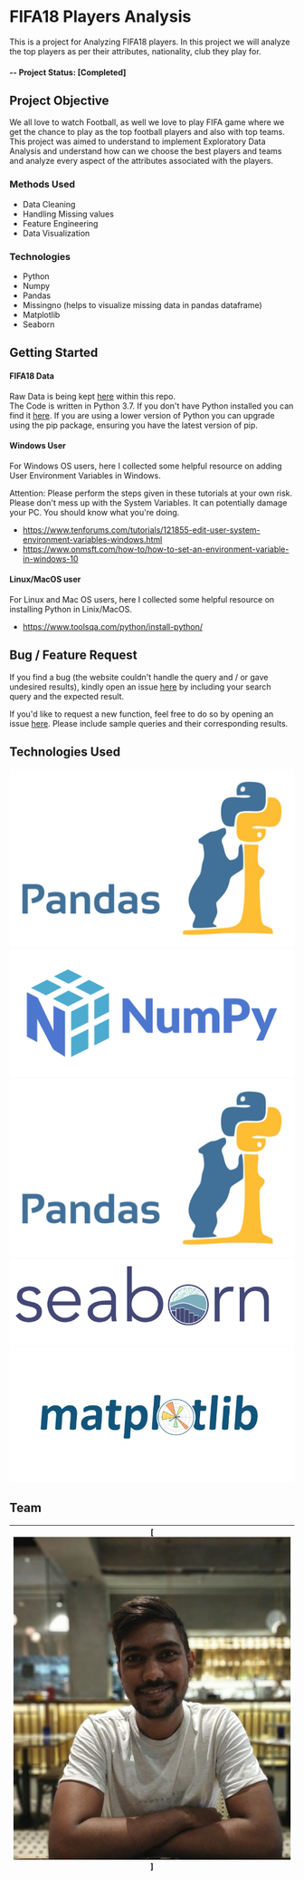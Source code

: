 # FIFA18 Players Analysis
This is a project for Analyzing FIFA18 players. In this project we will analyze the top players as per their attributes, nationality, club they play for.
#### -- Project Status: [Completed]


## Project Objective
We all love to watch Football, as well we love to play FIFA game where we get the chance to play as the top football players and also with top teams. This project was aimed to understand to implement Exploratory Data Analysis and understand how can we choose the best players and teams and analyze every aspect of the attributes associated with the players.

### Methods Used
* Data Cleaning
* Handling Missing values
* Feature Engineering
* Data Visualization
### Technologies
* Python
* Numpy
* Pandas
* Missingno (helps to visualize missing data in pandas dataframe)
* Matplotlib
* Seaborn

## Getting Started
#### FIFA18 Data
Raw Data is being kept [here](https://github.com/brianlobo394/FIFA18Players_Analysis/blob/master/data-1.csv) within this repo.\
The Code is written in Python 3.7. If you don't have Python installed you can find it [here](https://www.python.org/downloads/). If you are using a lower version of Python you can upgrade using the pip package, ensuring you have the latest version of pip.

#### Windows User
For Windows OS users, here I collected some helpful resource on adding User Environment Variables in Windows.

Attention: Please perform the steps given in these tutorials at your own risk. Please don't mess up with the System Variables. It can potentially damage your PC. You should know what you're doing.

* https://www.tenforums.com/tutorials/121855-edit-user-system-environment-variables-windows.html
* https://www.onmsft.com/how-to/how-to-set-an-environment-variable-in-windows-10


#### Linux/MacOS user
For Linux and Mac OS users, here I collected some helpful resource on installing Python in Linix/MacOS.
* https://www.toolsqa.com/python/install-python/

## Bug / Feature Request
If you find a bug (the website couldn't handle the query and / or gave undesired results), kindly open an issue [here](https://github.com/brianlobo394/FIFA18Players_Analysis/issues/new) by including your search query and the expected result.

If you'd like to request a new function, feel free to do so by opening an issue [here](https://github.com/brianlobo394/FIFA18Players_Analysis/issues/new). Please include sample queries and their corresponding results.

## Technologies Used
![](https://github.com/brianlobo394/brianlobo394/blob/main/Images/pandas.jpg)\
![](https://github.com/brianlobo394/brianlobo394/blob/main/Images/numpy.png)\
![](https://github.com/brianlobo394/brianlobo394/blob/main/Images/pandas.jpg)\
![](https://github.com/brianlobo394/brianlobo394/blob/main/Images/seaborn.png)\
![](https://github.com/brianlobo394/brianlobo394/blob/main/Images/matplotlib.jpg)

## Team
[![Brian Lobo](https://github.com/brianlobo394/brianlobo394/blob/main/Images/photo_2021-09-26_14-20-51.jpg)] |
-|


